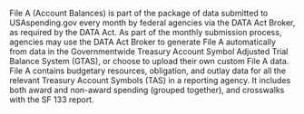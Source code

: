 File A (Account Balances) is part of the package of data submitted
to USAspending.gov every month by federal agencies via the DATA Act
Broker, as required by the DATA Act. As part of the monthly
submission process, agencies may use the DATA Act Broker to generate
File A automatically from data in the Governmentwide Treasury
Account Symbol Adjusted Trial Balance System (GTAS), or choose to upload
their own custom File A data. File A contains budgetary resources,
obligation, and outlay data for all the relevant Treasury Account Symbols (TAS)
in a reporting agency. It includes both award and non-award spending
(grouped together), and crosswalks with the SF 133 report.